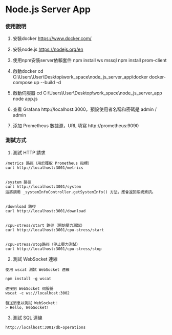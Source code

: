 # Node.js Server App

### 使用說明

1. 安裝docker
    https://www.docker.com/
2. 安裝node.js
    https://nodejs.org/en
3. 使用npm安裝server依賴套件 
    npm install ws mssql
    npm install prom-client
4. 啟動docker 
    cd C:\Users\User\Desktop\work_space\node_js_server_app\docker
    docker-compose up --build -d 
5. 啟動伺服器
    cd C:\Users\User\Desktop\work_space\node_js_server_app
    node app.js

6. 查看 Grafana  http://localhost:3000，預設使用者名稱和密碼是 admin / admin

7. 添加 Prometheus 數據源，URL 填寫 http://prometheus:9090


### 測試方式

1. 測試 HTTP 請求
```
/metrics 路徑（用於獲取 Prometheus 指標）
curl http://localhost:3001/metrics   


/system 路徑
curl http://localhost:3001/system
這將調用 _systemInfoController.getSystemInfo() 方法，應會返回系統資訊。


/download 路徑
curl http://localhost:3001/download


/cpu-stress/start 路徑（開始壓力測試）
curl http://localhost:3001/cpu-stress/start


/cpu-stress/stop路徑（停止壓力測試）
curl http://localhost:3001/cpu-stress/stop
```

2. 測試 WebSocket 連線
```
使用 wscat 測試 WebSocket 連線

npm install -g wscat

連接到 WebSocket 伺服器
wscat -c ws://localhost:3002

發送消息以測試 WebSocket：
> Hello, WebSocket!

```

3. 測試 SQL 連線
```
http://localhost:3001/db-operations
```